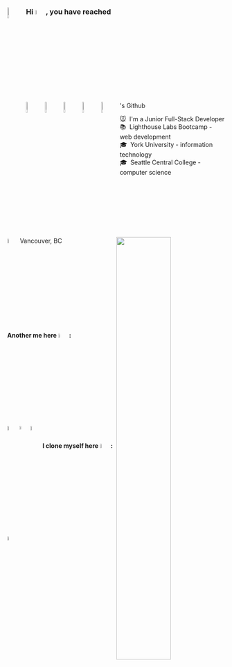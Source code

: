 ### Hi <img width="5%" src="https://media.giphy.com/media/hvRJCLFzcasrR4ia7z/giphy.gif" />, you have reached <img align="left" width="8%" src="https://cdn-icons-png.flaticon.com/512/4019/4019665.png"/>
<img align="left" width="8%" src="https://cdn-icons-png.flaticon.com/512/4019/4019919.png"/>
<img align="left" width="8%" src="https://cdn-icons-png.flaticon.com/512/4019/4019787.png"/>
<img align="left" width="8%" src="https://cdn-icons-png.flaticon.com/512/4019/4019828.png"/>
<img align="left" width="8%" src="https://cdn-icons-png.flaticon.com/512/4019/4019733.png"/>
<img align="left" width="8%" src="https://cdn-icons-png.flaticon.com/512/4019/4019978.png"/>'s Github 






🐭&nbsp; I'm a Junior Full-Stack Developer <img align="right" src="https://github.com/SP-XD/SP-XD/blob/main/images/dino_rounded.gif?raw=true" href="https://github.com/SP-XD" width="50%" /><br>
📚&nbsp; Lighthouse Labs Bootcamp - web development<br>
🎓&nbsp; York University - information technology<br>
🎓&nbsp; Seattle Central College - computer science<br>
<img width="5%" alt="current" src="https://cdn-icons-png.flaticon.com/512/302/302829.png"/> Vancouver, BC

#### Another me here <img width="5%" src="https://cdn-icons-png.flaticon.com/512/7206/7206272.png"/>:
[<img align="left" width="5%" alt="PhgAnh | LinkedIn" src="https://cdn-icons.flaticon.com/png/512/3488/premium/3488326.png?token=exp=1649402666~hmac=09cc9b602a1880c3984806ba68c35eee"/>][linkedin]
[<img align="left" width="4.4%" src="https://cdn-icons.flaticon.com/png/512/896/premium/896846.png?token=exp=1649402830~hmac=727220b2c819e4e102932967b1882129" />][resume]
[<img align="left" width="5%" src="https://cdn-icons.flaticon.com/png/512/2721/premium/2721688.png?token=exp=1649402719~hmac=3f97371cf599ee192d6187774e193aa5"/>][portfolio]
<br>

#### I clone myself here <img width="5%" src="https://cdn-icons-png.flaticon.com/512/7206/7206272.png"/>:
[<img align="left" width="5%" alt="PhgAnh | Github" src="https://cdn-icons.flaticon.com/png/512/3488/premium/3488426.png?token=exp=1649402271~hmac=25d6db0f9302dd6d0aa377078e673db7"/>][other github]


[linkedin]: https://linkedin.com/in/phganh
[resume]: https://bit.ly/3NS3fXs
[portfolio]: https://phganh.com
[other github]: https://github.com/phganh

